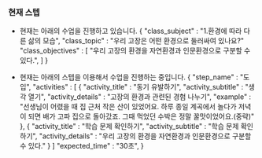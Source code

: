 ### 현재 스텝

- 현재는 아래의 수업을 진행하고 있습니다.
{
  "class_subject" : "1.환경에 따라 다른 삶의 모습",
  "class_topic" : "우리 고장은 어떤 환경으로 둘러싸여 있나요?"
  "class_objectives" : [
    "우리 고장의 환경을 자연환경과 인문환경으로 구분할 수 있다.",
  ]
}

- 현재는 아래의 스텝을 이용해서 수업을 진행하는 중입니다.
{
  "step_name" : "도입",
  "activities" : [
    {
      "activity_title" : "동기 유발하기",
      "activity_subtitle" : "생각 열기",
      "activity_details" : "고장의 환경과 관련된 경험 나누기",
      "example" : "선생님이 어렸을 때 집 근처 작은 산이 있었어요. 하루 종일 계곡에서 놀다가 저녁이 되면 배가 고파 집으로 돌아갔죠. 그때 먹었던 수박은 정말 꿀맛이었어요.(중략)"
    },
    {
      "activity_title" : "학습 문제 확인하기",
      "activity_subtitle" : "학습 문제 확인하기",
      "activity_details" : "우리 고장의 환경을 자연환경과 인문환경으로 구분할 수 있다."
    }
  ]
  "expected_time" : "30초",
}